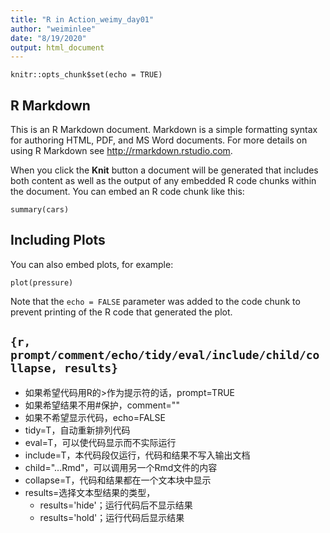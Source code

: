 ```yaml
---
title: "R in Action_weimy_day01"
author: "weiminlee"
date: "8/19/2020"
output: html_document
---
```


```{r setup, include=FALSE}
knitr::opts_chunk$set(echo = TRUE)
```

## R Markdown

This is an R Markdown document. Markdown is a simple formatting syntax for authoring HTML, PDF, and MS Word documents. For more details on using R Markdown see <http://rmarkdown.rstudio.com>.

When you click the **Knit** button a document will be generated that includes both content as well as the output of any embedded R code chunks within the document. You can embed an R code chunk like this:

```{r cars}
summary(cars)
```

## Including Plots

You can also embed plots, for example:

```{r pressure, echo=FALSE}
plot(pressure)
```

Note that the `echo = FALSE` parameter was added to the code chunk to prevent printing of the R code that generated the plot.
 
## ```{r, prompt/comment/echo/tidy/eval/include/child/collapse, results}```

- 如果希望代码用R的>作为提示符的话，prompt=TRUE
- 如果希望结果不用#保护，comment=""
- 如果不希望显示代码，echo=FALSE
- tidy=T，自动重新排列代码
- eval=T，可以使代码显示而不实际运行
- include=T，本代码段仅运行，代码和结果不写入输出文档
- child="...Rmd"，可以调用另一个Rmd文件的内容
- collapse=T，代码和结果都在一个文本块中显示
- results=选择文本型结果的类型，
  - results='hide'；运行代码后不显示结果
  - results='hold'；运行代码后显示结果




